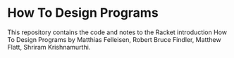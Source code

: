 # How To Design Programs

This repository contains the code and notes to the Racket introduction How To Design Programs by Matthias Felleisen, Robert Bruce Findler, Matthew Flatt, Shriram Krishnamurthi.
